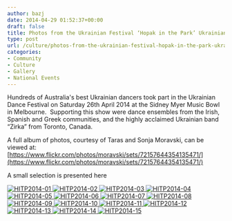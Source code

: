 ```yaml
---
author: bazj
date: 2014-04-29 01:52:37+00:00
draft: false
title: Photos from the Ukrainian Festival ‘Hopak in the Park’ Ukrainian Dance Spectacular
type: post
url: /culture/photos-from-the-ukrainian-festival-hopak-in-the-park-ukrainian-dance-spectacular/
categories:
- Community
- Culture
- Gallery
- National Events
---
```


Hundreds of Australia's best Ukrainian dancers took part in the Ukrainian Dance Festival on Saturday 26th April 2014 at the Sidney Myer Music Bowl in Melbourne.  Supporting this show were dance ensembles from the Irish, Spanish and Greek communities, and the highly acclaimed Ukrainian band “Zirka” from Toronto, Canada.

A full album of photos, courtesy of Taras and Sonja Moravski, can be viewed at: [https://www.flickr.com/photos/moravski/sets/72157644354135471/](https://www.flickr.com/photos/moravski/sets/72157644354135471/)

A small selection is presented here

[![HITP2014-01](http://www.ozeukes.com/wp-content/uploads/2014/04/HITP2014-01.jpg)
](http://www.ozeukes.com/wp-content/uploads/2014/04/HITP2014-01.jpg)[![HITP2014-02](http://www.ozeukes.com/wp-content/uploads/2014/04/HITP2014-02.jpg)
](http://www.ozeukes.com/wp-content/uploads/2014/04/HITP2014-02.jpg)[![HITP2014-03](http://www.ozeukes.com/wp-content/uploads/2014/04/HITP2014-03.jpg)
](http://www.ozeukes.com/wp-content/uploads/2014/04/HITP2014-03.jpg)[![HITP2014-04](http://www.ozeukes.com/wp-content/uploads/2014/04/HITP2014-04.jpg)
](http://www.ozeukes.com/wp-content/uploads/2014/04/HITP2014-04.jpg)[![HITP2014-05](http://www.ozeukes.com/wp-content/uploads/2014/04/HITP2014-05.jpg)
](http://www.ozeukes.com/wp-content/uploads/2014/04/HITP2014-05.jpg)[![HITP2014-06](http://www.ozeukes.com/wp-content/uploads/2014/04/HITP2014-06.jpg)
](http://www.ozeukes.com/wp-content/uploads/2014/04/HITP2014-06.jpg)[![HITP2014-07](http://www.ozeukes.com/wp-content/uploads/2014/04/HITP2014-07.jpg)
](http://www.ozeukes.com/wp-content/uploads/2014/04/HITP2014-07.jpg)[![HITP2014-08](http://www.ozeukes.com/wp-content/uploads/2014/04/HITP2014-08.jpg)
](http://www.ozeukes.com/wp-content/uploads/2014/04/HITP2014-08.jpg)[![HITP2014-09](http://www.ozeukes.com/wp-content/uploads/2014/04/HITP2014-09.jpg)
](http://www.ozeukes.com/wp-content/uploads/2014/04/HITP2014-09.jpg)[![HITP2014-10](http://www.ozeukes.com/wp-content/uploads/2014/04/HITP2014-10.jpg)
](http://www.ozeukes.com/wp-content/uploads/2014/04/HITP2014-10.jpg)[![HITP2014-11](http://www.ozeukes.com/wp-content/uploads/2014/04/HITP2014-11.jpg)
](http://www.ozeukes.com/wp-content/uploads/2014/04/HITP2014-11.jpg)[![HITP2014-12](http://www.ozeukes.com/wp-content/uploads/2014/04/HITP2014-12.jpg)
](http://www.ozeukes.com/wp-content/uploads/2014/04/HITP2014-12.jpg)[![HITP2014-13](http://www.ozeukes.com/wp-content/uploads/2014/04/HITP2014-13.jpg)
](http://www.ozeukes.com/wp-content/uploads/2014/04/HITP2014-13.jpg)[![HITP2014-14](http://www.ozeukes.com/wp-content/uploads/2014/04/HITP2014-14.jpg)
](http://www.ozeukes.com/wp-content/uploads/2014/04/HITP2014-14.jpg)[![HITP2014-15](http://www.ozeukes.com/wp-content/uploads/2014/04/HITP2014-15.jpg)
](http://www.ozeukes.com/wp-content/uploads/2014/04/HITP2014-15.jpg)
